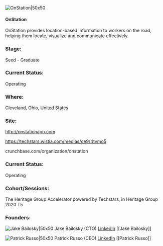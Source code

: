 

![OnStation|50x50](https://apimg.techstars.com/connect/images/image_files/5f3445d734a60d0abe00020d/original/Logo_-_DarkBG_-_PNG.png)

#### OnStation
OnStation provides location-based information to workers on the road, helping them locate, visualize and communicate effectively.

### Stage: 
Seed - Graduate 

### Current Status: 
Operating

### Where:
Cleveland, Ohio, United States

### Site:
http://onstationapp.com

https://techstars.wistia.com/medias/ce9r4tvmo5

crunchbase.com/organization/onstation

### Current Status: 
Operating

### Cohort/Sessions: 
The Heritage Group Accelerator powered by Techstars, in Heritage Group 2020 T5

### Founders: 

![Jake Bailosky|50x50](https://apimg.techstars.com/connect/images/image_files/5f3952fb34a60d0abe00022d/original/0.jpeg) Jake Bailosky (CTO) [LinkedIn](https://linkedin.com/in/jbailosky) [[Jake Bailosky]]

![Patrick Russo|50x50](https://apimg.techstars.com/connect/images/image_files/5f344c2434a60d0abe000210/original/5T5A4802-2_small.jpg) Patrick Russo (CEO) [LinkedIn](https://linkedin.com/in/patrick-russo-0a803938) [[Patrick Russo]]


